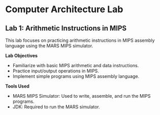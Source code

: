 # Computer Architecture Lab
## Lab 1: Arithmetic Instructions in MIPS
This lab focuses on practicing arithmetic instructions in MIPS assembly language using the MARS MIPS simulator.

**Lab Objectives**
- Familiarize with basic MIPS arithmetic and data instructions.
- Practice input/output operations in MIPS.
- Implement simple programs using MIPS assembly language.

**Tools Used**
- MARS MIPS Simulator: Used to write, assemble, and run the MIPS programs.
- JDK: Required to run the MARS simulator.
